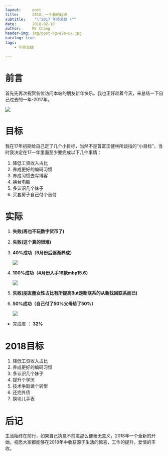 ```yaml
---
layout:     post
title:     	2018，一个新的起点
subtitle:    "\"2017 年终总结 \""
date:       2018-02-10
author:     Mr Chang
header-img: img/post-bg-e2e-ux.jpg
catalog: true
tags:
    - 年终总结

---
```



# 前言

首先先再次祝贺各位访问本站的朋友新年快乐。我也正好趁着今天，来总结一下自己过去的一年-2017年。

   ![](http://cdn-blog.jetbrains.org.cn/18-2-5/44212837.jpg)

# 目标

我在17年初期给自己定了几个小目标，当然不是首富王健林所谈指的“小目标”，当时我决定在17一年里面至少要完成以下几件事情：

 1. 降低工资收入占比
 2. 养成更好的编码习惯
 3. 养成习惯去写博客
 4. 换台电脑
 5. 多认识几个妹子
 6. 买套房子自己付个首付

 
# 实际

1. **失败(再也不玩数字货币了)**

2. **失败(这个真的很难)**

3. **40%成功（9月份后逐渐养成）**

    ![](http://cdn-blog.jetbrains.org.cn/18-2-4/27444808.jpg)
    
4. **100%成功（4月份入手16款mbp15.6）**

    ![](http://cdn-blog.jetbrains.org.cn/18-2-4/83580732.jpg)
    
5. **失败(朋友圈女性占比有所提高But是断联系的从新找回联系而已)**

6. **50%成功（自己付了50%父母给了50%）**

    ![](http://cdn-blog.jetbrains.org.cn/18-2-4/31935352.jpg)

* 完成度 ： **32%**

# 2018目标

1. 降低工资收入占比
2. 养成更好的编码习惯
3. 多认识几个妹子
4. 提升个学历
5. 技术争取做个转型
6. 还完外债
7. 换块儿手表

# 后记

生活始终在前行，如果自己执意不前进那么便毫无意义，2018年一个全新的开始，祝愿大家都能够在2018年中收获源于生活的惊喜，工作的提升，爱情的丰收。